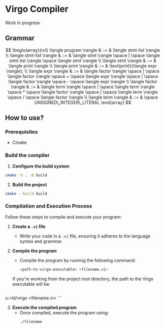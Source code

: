 # Virgo Compiler

Work in progress

## Grammar

$$
\begin{array}{rcl}
    \langle program \rangle & ::= & \langle stmt-list \rangle \\
    \langle stmt-list \rangle & ::= & \langle stmt \rangle \space | \space \langle stmt-list \rangle \space \langle stmt \rangle \\
    \langle stmt \rangle & ::= & \langle print \rangle \\
    \langle print \rangle & ::= & \text{print}(\langle expr \rangle); \\
    \langle expr \rangle & ::= & \langle factor \rangle  \space | \space \langle factor \rangle \space + \space \langle expr \rangle \space | \space \langle factor \rangle \space - \space \langle expr \rangle \\
    \langle factor \rangle & ::= & \langle term \rangle \space | \space \langle term \rangle \space * \space  \langle factor \rangle  \space | \space \langle term \rangle \space / \space \langle factor \rangle  \\
    \langle term \rangle & ::= & \space UNSIGNED\_INTEGER\_LITERAL
\end{array}
$$


## How to use?

### Prerequisites
- Cmake

### Build the compiler

1. **Configure the build system** 
```bash
cmake -S . -B build
```
2. **Build  the project**
```bash
cmake --build build
```

### Compilation and Execution Process

Follow these steps to compile and execute your program:

1. **Create a `.vi` file**
   - Write your code in a `.vi` file, ensuring it adheres to the language syntax and grammar.

2. **Compile the program**
   - Compile the program by running the following command:
     ```bash
     <path-to-virgo-executable> <filename.vi>
     ```

    If you're working from the project root directory, the path to the Virgo executable will be:
    ```bash
 u:=ld/virgo <filename.vi>
    ```
 

3. **Execute the compiled program**
   - Once compiled, execute the program using:
     ```bash
     ./filename
     ```

